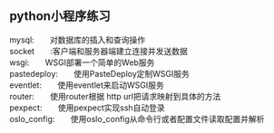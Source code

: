 ## python小程序练习

mysql:&emsp;&emsp;对数据库的插入和查询操作  
socket&emsp;&emsp;:客户端和服务器端建立连接并发送数据  
wsgi:&emsp;&emsp;WSGI部署一个简单的Web服务  
pastedeploy:&emsp;&emsp;使用PasteDeploy定制WSGI服务  
eventlet:&emsp;&emsp;使用eventlet来启动WSGI服务  
router:&emsp;&emsp;使用router根据 http url把请求映射到具体的方法  
pexpect:&emsp;&emsp;使用pexpect实现ssh自动登录  
oslo_config:&emsp;&emsp;使用oslo_config从命令行或者配置文件读取配置并解析  
